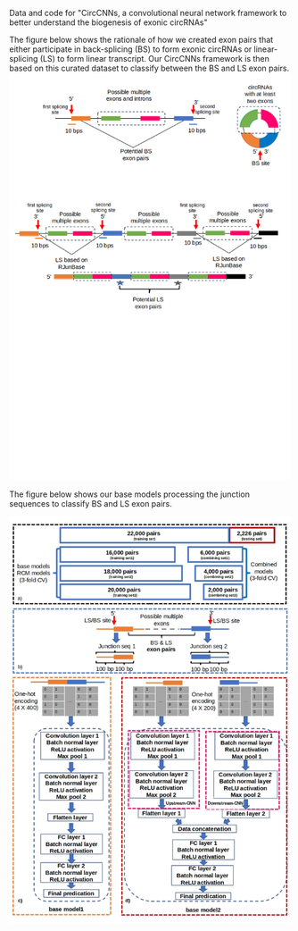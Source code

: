 Data and code for "CircCNNs, a convolutional neural network framework to better understand the biogenesis of exonic circRNAs"

The figure below shows the rationale of how we created exon pairs that either participate in back-splicing (BS) to form exonic circRNAs or linear-splicing (LS) to form linear transcript. Our CircCNNs framework is then based on this curated dataset to classify between the BS and LS exon pairs. 
![CircCNN Base models](Images/CircCNN.png)


The figure below shows our base models processing the junction sequences to classify BS and LS exon pairs.

![CircCNN Base models](Images/base_models.jpg)
